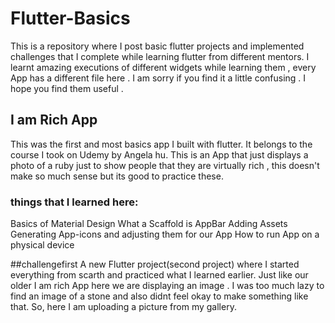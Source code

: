 # Flutter-Basics
This is a repository where I post basic flutter projects and implemented challenges that I complete while learning flutter from different mentors.
I learnt amazing executions of different widgets while learning them , every App has a different file here .
I am sorry if you find it a little confusing . I hope you find them useful .






## I am Rich App
This was the first and most basics app I built with flutter. It belongs to the course I took on Udemy by Angela hu. This is an App that just displays a photo of a ruby just to show people that they are virtually rich , this doesn't make so much sense but its good to practice these.

### things that I learned here:
Basics of Material Design
What a Scaffold is
AppBar
Adding Assets
Generating App-icons and adjusting them for our App
How to run App on a physical device




##challengefirst
A new Flutter project(second project) where I started everything from scarth and practiced what I learned earlier. Just like our older I am rich App here we are displaying an image . I was too much lazy to find an image of a stone and also didnt feel okay to make something like that. So, here I am uploading a picture from my gallery.
